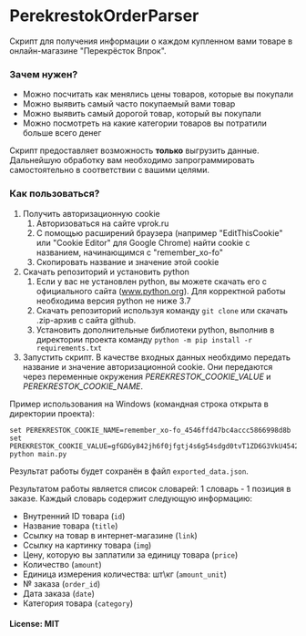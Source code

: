# PerekrestokOrderParser

Скрипт для получения информации о каждом купленном вами товаре в онлайн-магазине "Перекрёсток Впрок".

### Зачем нужен?
- Можно посчитать как менялись цены товаров, которые вы покупали
- Можно выявить самый часто покупаемый вами товар
- Можно выявить самый дорогой товар, который вы покупали
- Можно посмотреть на какие категории товаров вы потратили больше всего денег

Скрипт предоставляет возможность **только** выгрузить данные. Дальнейшую обработку вам необходимо запрограммировать самостоятельно в соответствии с вашими целями.

### Как пользоваться?
1. Получить авторизационную cookie
    1. Авторизоваться на сайте vprok.ru
    2. С помощью расширений браузера (например "EditThisCookie" или "Cookie Editor" для Google Chrome) найти cookie с названием, начинающимся с "remember_xo-fo"
    3. Скопировать название и значение этой cookie
2. Скачать репозиторий и установить python
    1. Если у вас не установлен python, вы можете скачать его с официального сайта (www.python.org). Для корректной работы необходима версия python не ниже 3.7
    2. Скачать репозиторий используя команду `git clone` или скачать .zip-архив с сайта github.
    3. Установить дополнитeльные библиотеки python, выполнив в директории проекта команду `python -m pip install -r requirements.txt`
3. Запустить скрипт. В качестве входных данных необхдимо передать название и значение авторизационной cookie. Они передаются через переменные окружения *PEREKRESTOK_COOKIE_VALUE* и *PEREKRESTOK_COOKIE_NAME*.

Пример использования на Windows (командная строка открыта в директории проекта):
```
set PEREKRESTOK_COOKIE_NAME=remember_xo-fo_4546ffd47bc4accc5866998d8b
set PEREKRESTOK_COOKIE_VALUE=gfGDGy842jh6f0jfgtj4s6g54sdgd0tvT1ZD6G3VkU4542132540sdgWY1Y0VFUm8wMDJZenc9PSIsInZhb4grggRGgfd45g4df875487484506sDGsdgsdg845gDSGdg84g53sd1gsd8gsd24d2gsd4gsd8gsd1ge8gs4dg35s1grg48sdg53g48r74g30g465dSGHDFHRGsdgsdg4UWhEb2lXUDFORHRZaUpQUStBZGE3QXRjWFE9IiwibWFjIjoiZjhiMTAxMGFlZDE2YzhmZDc2NWY2N4874635uyyu140684SDGSDGdgdsggsdgrgewij45
python main.py
```
Результат работы будет сохранён в файл `exported_data.json`.

Результатом работы является список словарей: 1 словарь - 1 позиция в заказе. Каждый словарь содержит следующую информацию:
- Внутренний ID товара (`id`)
- Название товара (`title`)
- Ссылку на товар в интернет-магазине (`link`)
- Ссылку на картинку товара (`img`)
- Цену, которую вы заплатили за единицу товара (`price`)
- Количество (`amount`)
- Единица измерения количества: шт\кг (`amount_unit`)
- № заказа (`order_id`)
- Дата заказа (`date`)
- Категория товара (`category`)

#### License: MIT